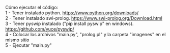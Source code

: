 Cómo ejecutar el código: <br />
1 - Tener instalado python. https://www.python.org/downloads/ <br />
2 - Tener instalado swi-prolog. https://www.swi-prolog.org/Download.html <br /> 
3 - Tener pyswip instalado ("pip install pyswip" en windows). https://github.com/yuce/pyswip/ <br />
4 - Colocar los archivos "main.py", "prolog.pl" y la carpeta "imagenes" en el mismo sitio <br />
5 - Ejecutar "main.py" <br />
